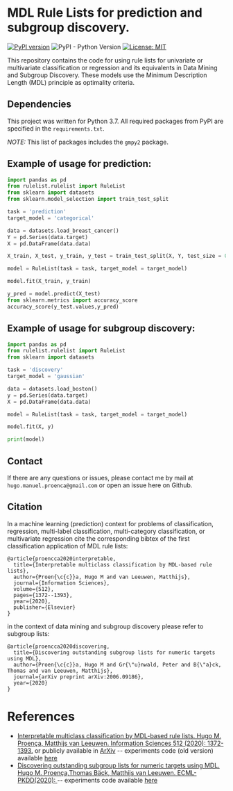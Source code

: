 

# MDL Rule Lists for prediction and subgroup discovery.

[![PyPI version](https://badge.fury.io/py/rulelist.svg)](https://badge.fury.io/py/rulelist)
![PyPI - Python Version](https://img.shields.io/pypi/pyversions/rulelist)
[![License: MIT](https://img.shields.io/badge/License-MIT-green.svg)](https://opensource.org/licenses/MIT)

This repository contains the code for using rule lists for univariate or multivariate classification or regression and its equivalents in Data Mining and Subgroup Discovery. 
These models use the Minimum Description Length (MDL) principle as optimality criteria.


## Dependencies

This project was written for Python 3.7. All required packages from PyPI are specified in the `requirements.txt`.

*NOTE:* This list of packages includes the `gmpy2` package.


## Example of usage for prediction:

```python
import pandas as pd
from rulelist.rulelist import RuleList
from sklearn import datasets
from sklearn.model_selection import train_test_split

task = 'prediction'
target_model = 'categorical'

data = datasets.load_breast_cancer()
Y = pd.Series(data.target)
X = pd.DataFrame(data.data)

X_train, X_test, y_train, y_test = train_test_split(X, Y, test_size = 0.3)

model = RuleList(task = task, target_model = target_model)

model.fit(X_train, y_train)

y_pred = model.predict(X_test)
from sklearn.metrics import accuracy_score
accuracy_score(y_test.values,y_pred)
```

## Example of usage for subgroup discovery:

```python
import pandas as pd
from rulelist.rulelist import RuleList
from sklearn import datasets

task = 'discovery'
target_model = 'gaussian'

data = datasets.load_boston()
y = pd.Series(data.target)
X = pd.DataFrame(data.data)

model = RuleList(task = task, target_model = target_model)

model.fit(X, y)

print(model)
```



## Contact

If there are any questions or issues, please contact me by mail at `hugo.manuel.proenca@gmail.com` or open an issue here on Github.


## Citation

In a machine learning (prediction) context for problems of classification, regression, multi-label classification, multi-category classification, or multivariate regression cite the corresponding bibtex of the first classification application of MDL rule lists:

```
@article{proencca2020interpretable,
  title={Interpretable multiclass classification by MDL-based rule lists},
  author={Proen{\c{c}}a, Hugo M and van Leeuwen, Matthijs},
  journal={Information Sciences},
  volume={512},
  pages={1372--1393},
  year={2020},
  publisher={Elsevier}
}
```

in the context of data mining and subgroup discovery please refer to subgroup lists:

```
@article{proencca2020discovering,
  title={Discovering outstanding subgroup lists for numeric targets using MDL},
  author={Proen{\c{c}}a, Hugo M and Gr{\"u}nwald, Peter and B{\"a}ck, Thomas and van Leeuwen, Matthijs},
  journal={arXiv preprint arXiv:2006.09186},
  year={2020}
} 
```

# References #
 * [Interpretable multiclass classification by MDL-based rule lists. Hugo M. Proença, Matthijs van Leeuwen. Information Sciences 512 (2020): 1372-1393.](https://www.sciencedirect.com/science/article/pii/S0020025519310138) or publicly available in [ArXiv](https://arxiv.org/abs/1905.00328) -- experiments code (old version) available [here](https://github.com/HMProenca/MDLRuleLists)
 * [Discovering outstanding subgroup lists for numeric targets using MDL. Hugo M. Proença,Thomas Bäck, Matthijs van Leeuwen. ECML-PKDD(2020): ](https://arxiv.org/abs/2006.09186) -- experiments code available [here](https://github.com/HMProenca/SSDpp-numeric)
